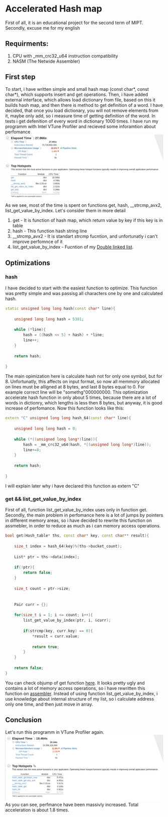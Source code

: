 # Accelerated Hash map
First of all, it is an educational project for the second term of MIPT. Secondly, excuse me for my english 
## Requirments:
1. CPU with _mm_crc32_u64 instruction compatibility
1. NASM (The Netwide Assembler)

## First step
To start, i have written simple and small hash map (const char*, const char*), which supports insert and get operations. Then, i have added external interface, which allows load dictionary from file, based on this it builds hash map, and then there is method to get definition of a word. I have decided, that once you load dictionary, you will not remove elements from it, maybe only add, so i measure time of getting definition of the word. In tests i get defenition of every word in dictionary 1000 times. I have run my programm with Intel VTune Profiler and recieved some inforamtion about perfomance
![Image alt](https://github.com/wandrll/hash_table/raw/master/readme_src/before.jpg)
As we see, most of the time is spent on functions get, hash, __strcmp_avx2, list_get_value_by_index. Let's consider them in more detail
1. get - It is function of hash map, which return value by key if this key is in table
2. hash - This function hash string line
3. __strcmp_avx2 - It is standart strcmp fucntion, and unfortunatly i can't improve perfomnce of it
4. list_get_value_by_index - Fucntion of my [Double linked list](https://github.com/wandrll/list).
## Optimizations
### hash
I have decided to start with the easiest function to optimize. This function was pretty simple and was passisg all characters one by one and calculated hash.

```c++
static unsigned long long hash(const char* line){
    
    unsigned long long hash = 5381;
  
    while (*line){
        hash = ((hash << 5) + hash) + *line;
        line++;
    }

    return hash;
 
}

```

The main opimization here is calculate hash not for only one symbol, but for 8. Unfortunatly, this affects on input format, so now all memmory allocated on lines must be alligned at 8 bytes, and last 8 bytes equal to 0. For example correct line will be "somethg"000000000. This optimization accelerate hash function in only about 5 times, because there are a lot of words in dictionry, which lengths is less then 8 bytes, but anyway, it is good increase of perfomance. 
Now this function looks like this:
```c++
extern "C" unsigned long long hash_64(const char* line){
    
    unsigned long long hash = 0;

    while (*((unsigned long long*)line)){
        hash = _mm_crc32_u64(hash, *((unsigned long long*)line));
        line+=8;
    }

    return hash;

}

```
I will explain later why i have declared this function as extern "C"
### get && list_get_value_by_index
First of all, function list_get_value_by_index uses only in function get. Secondly, the main problem in perfomance here is a lot of jumps by pointers in different memory areas, so i have decided to rewrite this function on assmebler, in order to reduce as much as i can memory access operations. 
```c++
bool get(Hash_table* ths, const char* key, const char** result){

    size_t index = hash_64(key)%(ths->bucket_count);

    List* ptr = ths->data[index]; 

    if(!ptr){
        return false;
    }

    size_t count = ptr->size;


    Pair curr = {};

    for(size_t i = 1; i <= count; i++){
        list_get_value_by_index(ptr, i, &curr);

        if(strcmp(key, curr.key) == 0){
            *result = curr.value;
    
            return true;
        }
    }

    return false;
}
```
You can check objump of get function [here](readme_src/not_opt_dump.txt). It looks pretty ugly and contains a lot of memory access operations, so i have rewritten this function on [assembler](get_value.nas). Instead of using function list_get_value_by_index, i use knowledge about internal structure of my list, so i calculate address only one time, and then just move in array.

## Conclusion
Let's run this programm in VTune Profiler again.
![Image alt](https://github.com/wandrll/hash_table/raw/master/readme_src/after.jpg)
As you can see, perfmance have been massivly increased. Total acceleration is about 1.8 times.  


